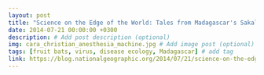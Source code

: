 ```yaml
---
layout: post
title: "Science on the Edge of the World: Tales from Madagascar's Sakalava Menabe"
date: 2014-07-21 00:00:00 +0300
description: # Add post description (optional)
img: cara_christian_anesthesia_machine.jpg # Add image post (optional)
tags: [fruit bats, virus, disease ecology, Madagascar] # add tag
link: https://blog.nationalgeographic.org/2014/07/21/science-on-the-edge-of-the-world-tales-from-madagascars-sakalava-menabe
---
```

